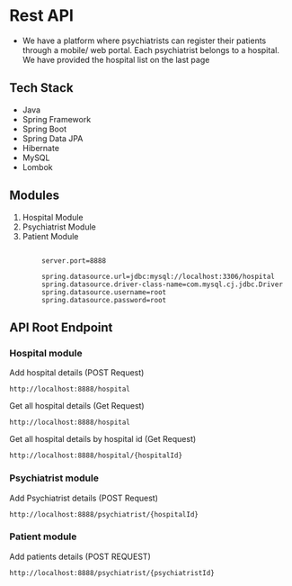 # Rest API
* We have a platform where psychiatrists can register their patients through a mobile/ web portal. Each psychiatrist belongs to a hospital. We have provided the hospital list on the last page

## Tech Stack

* Java
* Spring Framework
* Spring Boot
* Spring Data JPA
* Hibernate
* MySQL
* Lombok

## Modules
1. Hospital Module
2. Psychiatrist Module
3. Patient Module

```

        server.port=8888

        spring.datasource.url=jdbc:mysql://localhost:3306/hospital
        spring.datasource.driver-class-name=com.mysql.cj.jdbc.Driver
        spring.datasource.username=root
        spring.datasource.password=root

```

## API Root Endpoint

### Hospital module

Add hospital details (POST Request)

`http://localhost:8888/hospital`

Get all hospital details (Get Request)

`http://localhost:8888/hospital`

Get all hospital details by hospital id (Get Request)

`http://localhost:8888/hospital/{hospitalId}`

### Psychiatrist module

Add Psychiatrist details (POST Request)

`http://localhost:8888/psychiatrist/{hospitalId}`

### Patient module

Add patients details (POST REQUEST)

`http://localhost:8888/psychiatrist/{psychiatristId}`

